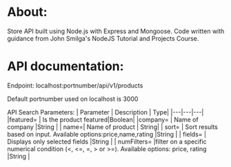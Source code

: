 
# About:
Store API built using Node.js with Express and Mongoose. Code written with guidance from John Smilga's NodeJS Tutorial and Projects Course.

# API documentation:
Endpoint: localhost:portnumber/api/v1/products

Default portnumber used on localhost is 3000

API Search Parameters:
| Parameter | Description | Type|
|---|---|---|
|featured= | Is the product featured|Boolean|
|company= | Name of company |String |
| name=| Name of product | String|
| sort= | Sort results based on input. Available options:price,name,rating |String |
| fields= | Displays only selected fields |String |
| numFilters= |filter on a specific numerical condition (<, <=, =, > or >=). Available options: price, rating |String |
